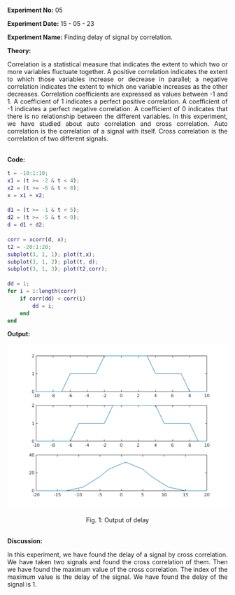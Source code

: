 <!-- <script type="text/javascript" src="http://cdn.mathjax.org/mathjax/latest/MathJax.js?config=TeX-AMS-MML_HTMLorMML"></script>
<script type="text/x-mathjax-config"> MathJax.Hub.Config({ tex2jax: {inlineMath: [['$', '$']]}, messageStyle: "none" });</script> -->

**Experiment No:** 05

**Experiment Date:** 15 - 05 - 23

**Experiment Name:** Finding delay of signal by correlation.

**Theory:**
<div style="text-align: justify"> 
Correlation is a statistical measure that indicates the extent to which two or more variables fluctuate together. A positive correlation indicates the extent to which those variables increase or decrease in parallel; a negative correlation indicates the extent to which one variable increases as the other decreases. Correlation coefficients are expressed as values between -1 and 1. A coefficient of 1 indicates a perfect positive correlation. A coefficient of -1 indicates a perfect negative correlation. A coefficient of 0 indicates that there is no relationship between the different variables. In this experiment, we have studied about auto correlation and cross correlation. Auto correlation is the correlation of a signal with itself. Cross correlation is the correlation of two different signals. 
</div>

\
**Code:**
```m
t = -10:1:10;
x1 = (t >= -2 & t < 4);
x2 = (t >= -6 & t < 8);
x = x1 + x2;

d1 = (t >= -1 & t < 5);
d2 = (t >= -5 & t < 9);
d = d1 + d2;

corr = xcorr(d, x);
t2 = -20:1:20;
subplot(3, 1, 1); plot(t,x);
subplot(3, 1, 2); plot(t, d);
subplot(3, 1, 3); plot(t2,corr);

dd = 1;
for i = 1:length(corr)
    if corr(dd) < corr(i)
        dd = i;
    end
end
```

<!-- <div class="page"/> -->

**Output:**

![output1](figure.png)

<center> Fig. 1: Output of delay </center>

<!-- <div class="page"/> -->

\
**Discussion:**
<div style="text-align: justify">
In this experiment, we have found the delay of a signal by cross correlation. We have taken two signals and found the cross correlation of them. Then we have found the maximum value of the cross correlation. The index of the maximum value is the delay of the signal. We have found the delay of the signal is 1. 


</div>
